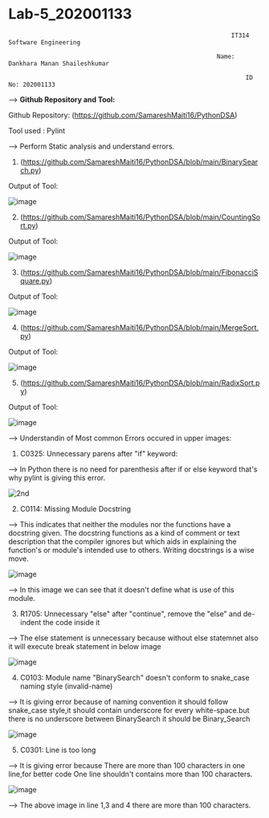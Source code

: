 # Lab-5_202001133

                                                                  IT314 Software Engineering     
                                                          
                                                              Name: Dankhara Manan Shaileshkumar
                                                              
                                                                      ID No: 202001133
         
         
--> **Github Repository and Tool:**

   Github Repository:  (https://github.com/SamareshMaiti16/PythonDSA)
   
   Tool used : Pylint
   
--> Perform Static analysis and understand errors.

  1. (https://github.com/SamareshMaiti16/PythonDSA/blob/main/BinarySearch.py)


Output of Tool:

![image](https://user-images.githubusercontent.com/75557009/225565638-a30f4db2-2091-490c-8f8f-2f2ab3aa16c6.png)

 2. (https://github.com/SamareshMaiti16/PythonDSA/blob/main/CountingSort.py)

Output of Tool:

![image](https://user-images.githubusercontent.com/75557009/225566276-51f9855e-8b61-4b26-9ebd-143aec86532c.png)


 3. (https://github.com/SamareshMaiti16/PythonDSA/blob/main/FibonacciSquare.py)

Output of Tool:

![image](https://user-images.githubusercontent.com/75557009/225566697-25f56c3c-3f3a-4bc8-98d5-cf82626e7d8e.png)

 4. (https://github.com/SamareshMaiti16/PythonDSA/blob/main/MergeSort.py)

Output of Tool:

![image](https://user-images.githubusercontent.com/75557009/225567836-6246fae2-9dc4-4b1c-a503-dba41e37c035.png)

 5. (https://github.com/SamareshMaiti16/PythonDSA/blob/main/RadixSort.py)

Output of Tool:

![image](https://user-images.githubusercontent.com/75557009/225568322-b625d722-e1bb-4162-89b2-58ff29855f94.png)


--> Understandin of Most common Errors occured in upper images:

   1. C0325: Unnecessary parens after "if" keyword:
   
   --> In Python there is no need for parenthesis after if or else keyword that's why pylint is giving this error.
   
   ![2nd](https://user-images.githubusercontent.com/75557009/225576250-1151d6ae-4725-49fe-8b10-aa0c788aeec5.png)
    
   2. C0114: Missing Module Docstring
   
   --> This indicates that neither the modules nor the functions have a docstring given. The docstring functions as a kind of comment or text description that the
        compiler ignores but which aids in explaining the function's or module's intended use to others. Writing docstrings is a wise move.
        
   ![image](https://user-images.githubusercontent.com/75557009/225576788-35282d35-7a51-4d09-855a-d585ff358362.png)
   
   --> In this image we can see that it doesn't define what is use of this module.

    
   3. R1705: Unnecessary "else" after "continue", remove the "else" and de-indent the code inside it
    
   --> The else statement is unnecessary because without else statemnet also it will execute break statement in below image
    
 ![image](https://user-images.githubusercontent.com/75557009/225574811-a7ae279e-72bd-4e73-89b7-530ab3f78bf5.png)
 
   4. C0103: Module name "BinarySearch" doesn't conform to snake_case naming style (invalid-name)
   
   --> It is giving error because of naming convention it should follow snake_case style,it should contain underscore for every white-space.but there is no underscore 
       between BinarySearch it should be Binary_Search
 
 ![image](https://user-images.githubusercontent.com/75557009/225576788-35282d35-7a51-4d09-855a-d585ff358362.png)
 
   5. C0301: Line is too long
    
   --> It is giving error because There are more than 100 characters in one line,for better code One line shouldn't contains more than 100 characters.

![image](https://user-images.githubusercontent.com/75557009/225580181-54550b04-d5e5-46b4-b441-06e76f14d8fc.png)

   --> The above image in line 1,3 and 4 there are more than 100 characters.

       





